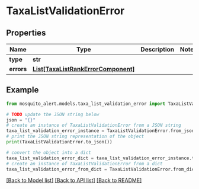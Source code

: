 # TaxaListValidationError


## Properties

Name | Type | Description | Notes
------------ | ------------- | ------------- | -------------
**type** | **str** |  | 
**errors** | [**List[TaxaListRankErrorComponent]**](TaxaListRankErrorComponent.md) |  | 

## Example

```python
from mosquito_alert.models.taxa_list_validation_error import TaxaListValidationError

# TODO update the JSON string below
json = "{}"
# create an instance of TaxaListValidationError from a JSON string
taxa_list_validation_error_instance = TaxaListValidationError.from_json(json)
# print the JSON string representation of the object
print(TaxaListValidationError.to_json())

# convert the object into a dict
taxa_list_validation_error_dict = taxa_list_validation_error_instance.to_dict()
# create an instance of TaxaListValidationError from a dict
taxa_list_validation_error_from_dict = TaxaListValidationError.from_dict(taxa_list_validation_error_dict)
```
[[Back to Model list]](../README.md#documentation-for-models) [[Back to API list]](../README.md#documentation-for-api-endpoints) [[Back to README]](../README.md)


